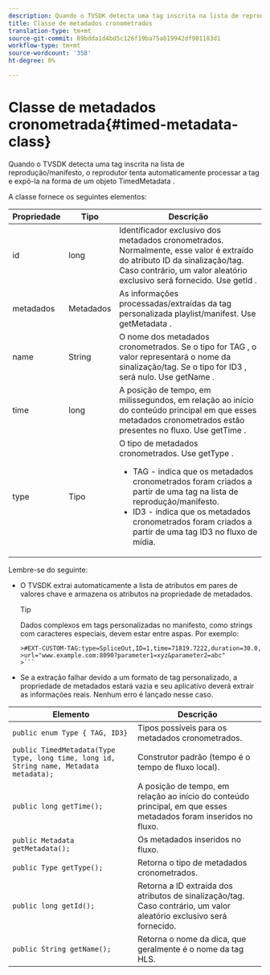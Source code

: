 ```yaml
---
description: Quando o TVSDK detecta uma tag inscrita na lista de reprodução/manifesto, o reprodutor tenta automaticamente processar a tag e expô-la na forma de um objeto TimedMetadata .
title: Classe de metadados cronometrados
translation-type: tm+mt
source-git-commit: 89bdda1d4bd5c126f19ba75a819942df901183d1
workflow-type: tm+mt
source-wordcount: '358'
ht-degree: 0%

---
```



# Classe de metadados cronometrada{#timed-metadata-class}

Quando o TVSDK detecta uma tag inscrita na lista de reprodução/manifesto, o reprodutor tenta automaticamente processar a tag e expô-la na forma de um objeto TimedMetadata .

A classe fornece os seguintes elementos:

<table id="table_FFC56AC5B1E04DA99C9309C0223ABA90"> 
 <thead> 
  <tr> 
   <th colname="col1" class="entry"> Propriedade </th> 
   <th colname="col02" class="entry"> Tipo </th> 
   <th colname="col2" class="entry"> Descrição </th> 
  </tr> 
 </thead>
 <tbody> 
  <tr> 
   <td colname="col1"> <span class="codeph"> id  </span> </td> 
   <td colname="col02"> long </td> 
   <td colname="col2"> Identificador exclusivo dos metadados cronometrados. Normalmente, esse valor é extraído do atributo ID da sinalização/tag. Caso contrário, um valor aleatório exclusivo será fornecido. Use <span class="codeph"> getId </span>. </td> 
  </tr> 
  <tr> 
   <td colname="col1"> <span class="codeph"> metadados  </span> </td> 
   <td colname="col02"> Metadados </td> 
   <td colname="col2"> As informações processadas/extraídas da tag personalizada playlist/manifest. Use <span class="codeph"> getMetadata </span>. </td> 
  </tr> 
  <tr> 
   <td colname="col1"> <span class="codeph"> name </span> </td> 
   <td colname="col02"> String </td> 
   <td colname="col2"> O nome dos metadados cronometrados. Se o tipo for <span class="codeph"> TAG </span>, o valor representará o nome da sinalização/tag. Se o tipo for <span class="codeph"> ID3 </span>, será nulo. Use <span class="codeph"> getName </span>. </td> 
  </tr> 
  <tr> 
   <td colname="col1"> <span class="codeph"> time  </span> </td> 
   <td colname="col02"> long </td> 
   <td colname="col2"> A posição de tempo, em milissegundos, em relação ao início do conteúdo principal em que esses metadados cronometrados estão presentes no fluxo. Use <span class="codeph"> getTime </span>. </td> 
  </tr> 
  <tr> 
   <td colname="col1"> <span class="codeph"> type  </span> </td> 
   <td colname="col02"> Tipo </td> 
   <td colname="col2"> O tipo de metadados cronometrados. Use <span class="codeph"> getType </span>. 
    <ul id="ul_70FBFB33E9F846D8B38592560CCE9560"> 
     <li id="li_739D30561BFB4D9B97DF212E4880BA2C">TAG - indica que os metadados cronometrados foram criados a partir de uma tag na lista de reprodução/manifesto. </li> 
     <li id="li_E785E1DEF1CC4D9DBE7764E5D05EFAFC">ID3 - indica que os metadados cronometrados foram criados a partir de uma tag ID3 no fluxo de mídia. </li> 
    </ul> </td> 
  </tr> 
 </tbody> 
</table>

<!--<a id="section_737CC47997F74F80A3C5C6171ADE120E"></a>-->

Lembre-se do seguinte:

* O TVSDK extrai automaticamente a lista de atributos em pares de valores chave e armazena os atributos na propriedade de metadados.

   >[!TIP]
   >
   >Dados complexos em tags personalizadas no manifesto, como strings com caracteres especiais, devem estar entre aspas. Por exemplo:
   >
   >
   ```
   >#EXT-CUSTOM-TAG:type=SpliceOut,ID=1,time=71819.7222,duration=30.0, 
   >url="www.example.com:8090?parameter1=xyz&parameter2=abc"
   >```

* Se a extração falhar devido a um formato de tag personalizado, a propriedade de metadados estará vazia e seu aplicativo deverá extrair as informações reais. Nenhum erro é lançado nesse caso.

| Elemento | Descrição |
|---|---|
| `public enum Type { TAG, ID3}` | Tipos possíveis para os metadados cronometrados. |
| `public TimedMetadata(Type type, long time, long id, String name, Metadata metadata);` | Construtor padrão (tempo é o tempo de fluxo local). |
| `public long getTime();` | A posição de tempo, em relação ao início do conteúdo principal, em que esses metadados foram inseridos no fluxo. |
| `public Metadata getMetadata();` | Os metadados inseridos no fluxo. |
| `public Type getType();` | Retorna o tipo de metadados cronometrados. |
| `public long getId();` | Retorna a ID extraída dos atributos de sinalização/tag. Caso contrário, um valor aleatório exclusivo será fornecido. |
| `public String getName();` | Retorna o nome da dica, que geralmente é o nome da tag HLS. |

